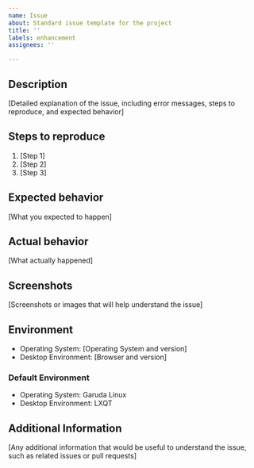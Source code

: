 ```yaml
---
name: Issue
about: Standard issue template for the project
title: ''
labels: enhancement
assignees: ''

---
```


## Description

[Detailed explanation of the issue, including error messages, steps to reproduce, and expected behavior]

## Steps to reproduce

1. [Step 1]
2. [Step 2]
3. [Step 3]

## Expected behavior

[What you expected to happen]

## Actual behavior

[What actually happened]

## Screenshots

[Screenshots or images that will help understand the issue]

## Environment

- Operating System: [Operating System and version]
- Desktop Environment: [Browser and version]

### Default Environment
- Operating System: Garuda Linux
- Desktop Environment: LXQT


## Additional Information

[Any additional information that would be useful to understand the issue, such as related issues or pull requests]
